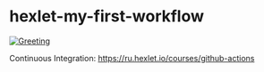 # hexlet-my-first-workflow
[![Greeting](https://github.com/tihodrik/hexlet-my-first-workflow/actions/workflows/greeting.yml/badge.svg)](https://github.com/tihodrik/hexlet-my-first-workflow/actions/workflows/greeting.yml)

Continuous Integration: https://ru.hexlet.io/courses/github-actions